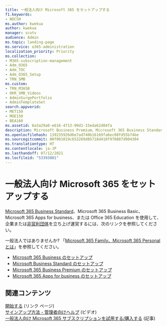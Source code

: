```yaml
---
title: 一般法人向け Microsoft 365 をセットアップする
f1.keywords:
- NOCSH
ms.author: kwekua
author: kwekua
manager: scotv
audience: Admin
ms.topic: landing-page
ms.service: o365-administration
localization_priority: Priority
ms.collection:
- M365-subscription-management
- Adm_O365
- Adm_TOC
- Adm_O365_Setup
- TRN_SMB
ms.custom:
- TRN_M365B
- OKR_SMB_Videos
- AdminSurgePortfolio
- AdminTemplateSet
search.appverid:
- MET150
- MOE150
- BEA160
ms.assetid: 6a3a29a0-e616-4713-99d1-15eda62d04fa
description: Microsoft Business Premium、Microsoft 365 Business Standard、Microsoft 365 Business Basic、Microsoft 365 Apps for business、または Office 365 Education サブスクリプションをセットアップする方法について説明します。
ms.openlocfilehash: 139235926d6e7ad740b16169fa6ec08fd55b74be
ms.sourcegitcommit: 00f001019c653269d85718d410f970887d904304
ms.translationtype: HT
ms.contentlocale: ja-JP
ms.lasthandoff: 07/12/2021
ms.locfileid: "53393801"
---
```

# <a name="set-up-microsoft-365-for-business"></a>一般法人向け Microsoft 365 をセットアップする

[Microsoft 365 Business Standard](https://go.microsoft.com/fwlink/p/?LinkId=627220)、Microsoft 365 Business Basic、Microsoft 365 Apps for business、または Office 365 Education を使用して、企業または[非営利団体](https://go.microsoft.com/fwlink/p/?LinkId=627221)を立ち上げ運営するには、次のリンクを参照してください。

一般法人ではありませんか? 「[Microsoft 365 Family、Microsoft 365 Personal とは](https://support.microsoft.com/office/65415a24-3cbf-4f30-901d-9bf9eba7fce2)」を参照してください。
- [Microsoft 365 Business のセットアップ](setup-business-basic.md)
- [Microsoft Business Standard のセットアップ](setup-business-standard.md)
- [Microsoft 365 Business Premium のセットアップ](../../business/set-up.md)
- [Microsoft 365 Apps for business のセットアップ](setup-apps-for-business.md)

## <a name="related-content"></a>関連コンテンツ

[開始する](../setup/index.yml) (リンク ページ)\
[サインアップ方法 - 管理者向けヘルプ](../admin-overview/sign-up-for-office-365.md) (ビデオ)\
[一般法人向け Microsoft 365 サブスクリプションを試用する/購入する](../../commerce/try-or-buy-microsoft-365.md) (記事)
